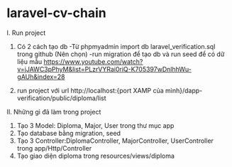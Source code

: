# laravel-cv-chain

I. Run project
  1. Có 2 cách tạo db
     -Từ phpmyadmin import db laravel_verification.sql trong github (Nên chọn)
     -run migration để tạo db và run seed để có dữ liệu mẫu
     https://www.youtube.com/watch?v=jJAWC3pPhyM&list=PLzrVYRai0riQ-K705397wDnlhhWu-gAUh&index=28

  2. run project với url http://localhost:{port XAMP của mình}/dapp-verification/public/diploma/list
  
II. Những gì đã làm trong project
  1. Tạo 3 Model: Diploma, Major, User trong thư mục app
  2. Tạo database bằng migration, seed
  3. Tạo 3 Controller:DiplomaController, MajorController, UserController trong app/Http/Controller
  4. Tạo giao diện diploma trong resources/views/diploma 

